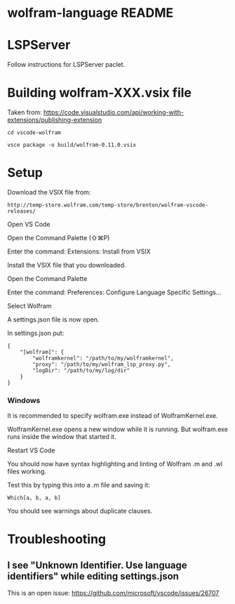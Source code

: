 
# wolfram-language README


# LSPServer

Follow instructions for LSPServer paclet.






# Building wolfram-XXX.vsix file

Taken from:
https://code.visualstudio.com/api/working-with-extensions/publishing-extension



```
cd vscode-wolfram

vsce package -o build/wolfram-0.11.0.vsix

```







# Setup

Download the VSIX file from:

`http://temp-store.wolfram.com/temp-store/brenton/wolfram-vscode-releases/`


Open VS Code

Open the Command Palette (⇧⌘P)

Enter the command:
Extensions: Install from VSIX

Install the VSIX file that you downloaded.



Open the Command Palette

Enter the command:
Preferences: Configure Language Specific Settings...

Select Wolfram


A settings.json file is now open.

In settings.json put:

```
{
    "[wolfram]": {
        "wolframkernel": "/path/to/my/wolframkernel",
        "proxy": "/path/to/my/wolfram_lsp_proxy.py",
        "logDir": "/path/to/my/log/dir"
    }
}
```

### Windows


It is recommended to specify wolfram.exe instead of WolframKernel.exe.

WolframKernel.exe opens a new window while it is running. But wolfram.exe runs inside the window that started it.






Restart VS Code



You should now have syntax highlighting and linting of Wolfram .m and .wl files working.

Test this by typing this into a .m file and saving it:

```
Which[a, b, a, b]
```

You should see warnings about duplicate clauses.








# Troubleshooting

## I see "Unknown Identifier. Use language identifiers" while editing settings.json

This is an open issue:
https://github.com/microsoft/vscode/issues/26707






